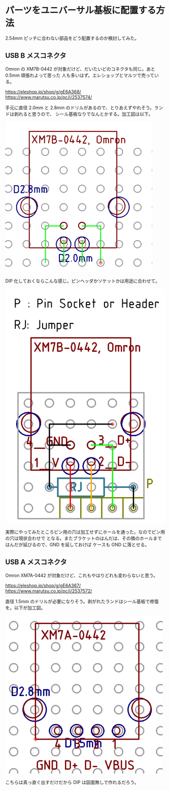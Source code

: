 # パーツをユニバーサル基板に配置する方法

2.54mm ピッチに合わない部品をどう配置するのか検討してみた。

## USB B メスコネクタ

Omron の XM7B-0442 が対象だけど、だいたいどのコネクタも同じ。あと 0.5mm 頑張れよって思った
人も多いはず。エレショップとマルツで売っている。

https://eleshop.jp/shop/g/gE6A368/
https://www.marutsu.co.jp/pc/i/2537574/

手元に直径 2.0mm と 2.8mm のドリルがあるので、とりあえずやれそう。ランドは剥れると思うので、
シール基板なりでなんとかする。加工図は以下。

![USB B 加工図](./librecad/USB_B_Recepter.png)

DIP 化しておくならこんな感じ。ピンヘッダかソケットかは用途に合わせて。

![USB B DIP 設計図](./librecad/USB_B_Dip.png)

実際にやってみたところピン用の穴は加工せずにホールを通った。なのでピン用の穴は現状合わせで
となる。またブラケットのはんだは、その隣のホールまではんだが延びるので、GND を延しておけば
ケースも GND に落とせる。

## USB A メスコネクタ

Omron XM7A-0442 が対象だけど、これもやはりどれも変わらないと思う。

https://eleshop.jp/shop/g/gE6A367/
https://www.marutsu.co.jp/pc/i/2537572/

直径 1.5mm のドリルが必要になりそう。剥がれたランドはシール基板で修復を。以下が加工図。

![USB A 加工図](./librecad/USB_A_Recepter.png)

こちらは真っ直ぐ出すだけだから DIP は図面無しで作れるだろう。
